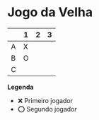 # Jogo da Velha

|   | 1 | 2 | 3 |
|---|---|---|---|
| A | X  |   |   |
| B | O  |   |   |
| C |   |   |   |

**Legenda**

- ❌ Primeiro jogador 
- ⭕ Segundo jogador